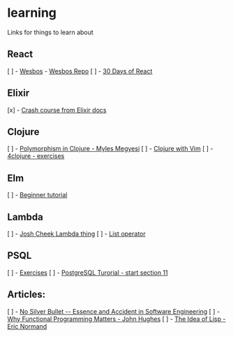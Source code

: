 # learning
Links for things to learn about

## React
[ ] - [Wesbos](https://courses.wesbos.com/account/access/5a8b56f94ea3f06ee903b4f7)
    - [Wesbos Repo](https://github.com/jwharrow/React-For-Beginners-Starter-Files/tree/joe-harrow)
[ ] - [30 Days of React](https://www.fullstackreact.com/assets/media/sGEMe/MNzue/30-days-of-react-ebook-fullstackio.pdf?inf_contact_key=c0a2b93c2f34748a3195ae611b3206297e9ec9663d6cdfaa7b136844c4c21b6f)

    
## Elixir
[x] - [Crash course from Elixir docs](https://elixir-lang.org/crash-course.html)

## Clojure
[ ] - [Polymorphism in Clojure - Myles Megyesi](https://8thlight.com/blog/myles-megyesi/2012/04/26/polymorphism-in-clojure.html)
[ ] - [Clojure with Vim](http://clojure-doc.org/articles/tutorials/vim_fireplace.html)
[ ] - [4clojure - exercises](http://www.4clojure.com/problem/53#prob-title)

## Elm
[ ] - [Beginner tutorial](http://elmprogramming.com/)

## Lambda
[ ] - [Josh Cheek Lambda thing](https://internetsfamo.us/lambda/)
[ ] - [List operator](https://gist.github.com/jwharrow/d7a59d0001888ad30b9f0d928e731799)

## PSQL
[ ] - [Exercises](https://pgexercises.com/)
[ ] - [PostgreSQL Turorial - start section 11](http://www.postgresqltutorial.com/)

## Articles:
[ ] - [No Silver Bullet -- Essence and Accident in Software Engineering](http://worrydream.com/refs/Brooks-NoSilverBullet.pdf#45)
[ ] - [Why Functional Programming Matters - John Hughes](https://www.cs.kent.ac.uk/people/staff/dat/miranda/whyfp90.pdf)
[ ] - [The Idea of Lisp - Eric Normand](https://dev.to/ericnormand/the-idea-of-lisp)
